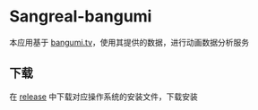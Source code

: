 # Sangreal-bangumi

本应用基于 [bangumi.tv](https://bangumi.tv)，使用其提供的数据，进行动画数据分析服务

## 下载
在 [release](https://github.com/SGivenLin/sangreal-bangumi/releases/latest) 中下载对应操作系统的安装文件，下载安装
